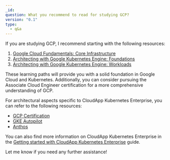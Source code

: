 ```yaml
---
_id: 
question: What you recommend to read for studying GCP?
version: "0.1"
type:
  - q&a
---
```

If you are studying GCP, I recommend starting with the following resources:

1. [Google Cloud Fundamentals: Core Infrastructure](https://partner.cloudskillsboost.google/course_templates/60)
2. [Architecting with Google Kubernetes Engine: Foundations](https://partner.cloudskillsboost.google/course_templates/32)
3. [Architecting with Google Kubernetes Engine: Workloads](https://partner.cloudskillsboost.google/course_templates/34)

These learning paths will provide you with a solid foundation in Google Cloud and Kubernetes. Additionally, you can consider pursuing the Associate Cloud Engineer certification for a more comprehensive understanding of GCP.

For architectural aspects specific to CloudApp Kubernetes Enterprise, you can refer to the following resources:
- [GCP Certification](https://kb.epam.com/display/EPMCEDU/GCP+Certification)
- [GKE Autopilot](https://cloud.google.com/blog/products/containers-kubernetes/gke-autopilot-is-now-default-mode-of-cluster-operation)
- [Anthos](https://cloud.google.com/anthos/fleet-management/docs)

You can also find more information on CloudApp Kubernetes Enterprise in the [Getting started with CloudApp Kubernetes Enterprise](https://docs.cloudapp.epam.com/#/gettingstartedwithCloudAppKubernetesEnterprise) guide.

Let me know if you need any further assistance!
